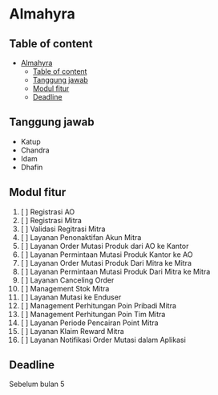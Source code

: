 # Almahyra

## Table of content

- [Almahyra](#almahyra)
	- [Table of content](#table-of-content)
	- [Tanggung jawab](#tanggung-jawab)
	- [Modul fitur](#modul-fitur)
	- [Deadline](#deadline)


## Tanggung jawab
- Katup
- Chandra
- Idam
- Dhafin

## Modul fitur
1. [ ] Registrasi AO
2. [ ] Registrasi Mitra
3. [ ] Validasi Regitrasi Mitra
4. [ ] Layanan Penonaktifan Akun Mitra
5. [ ] Layanan Order Mutasi Produk dari AO ke Kantor
6. [ ] Layanan Permintaan Mutasi Produk Kantor ke AO
7. [ ] Layanan Order Mutasi Produk Dari Mitra ke Mitra
8. [ ] Layanan Permintaan Mutasi Produk Dari Mitra ke Mitra
9. [ ] Layanan Canceling Order
10. [ ] Management Stok Mitra
11. [ ] Layanan Mutasi ke Enduser
12. [ ] Management Perhitungan Poin Pribadi Mitra
13. [ ] Management Perhitungan Poin Tim Mitra
14. [ ] Layanan Periode Pencairan Point Mitra
15. [ ] Layanan Klaim Reward Mitra
16. [ ] Layanan Notifikasi Order Mutasi dalam Aplikasi

## Deadline 
Sebelum bulan 5
